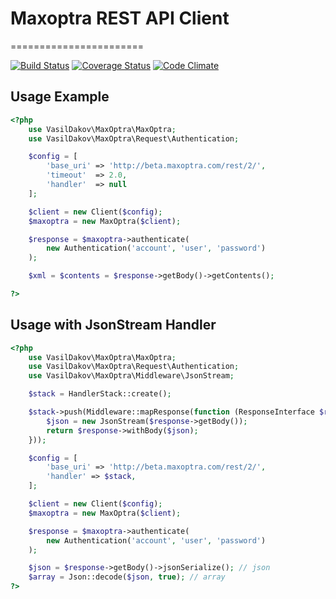 # Maxoptra REST API Client
=======================


[![Build Status](https://travis-ci.org/vasildakov/maxoptra.svg?branch=master)](https://travis-ci.org/vasildakov/maxoptra)
[![Coverage Status](https://coveralls.io/repos/github/vasildakov/maxoptra/badge.svg?branch=develop)](https://coveralls.io/github/vasildakov/maxoptra?branch=develop)
[![Code Climate](https://codeclimate.com/github/vasildakov/maxoptra/badges/gpa.svg)](https://codeclimate.com/github/vasildakov/maxoptra)


Usage Example
-------------

```php
<?php
    use VasilDakov\MaxOptra\MaxOptra;
    use VasilDakov\MaxOptra\Request\Authentication;

    $config = [
        'base_uri' => 'http://beta.maxoptra.com/rest/2/',
        'timeout'  => 2.0,
        'handler'  => null
    ];

    $client = new Client($config);
    $maxoptra = new MaxOptra($client);

    $response = $maxoptra->authenticate(
        new Authentication('account', 'user', 'password')
    );

    $xml = $contents = $response->getBody()->getContents();

?>
```

Usage with JsonStream Handler
-------------

```php
<?php
    use VasilDakov\MaxOptra\MaxOptra;
    use VasilDakov\MaxOptra\Request\Authentication;
    use VasilDakov\MaxOptra\Middleware\JsonStream;

    $stack = HandlerStack::create();

    $stack->push(Middleware::mapResponse(function (ResponseInterface $response) {
        $json = new JsonStream($response->getBody());
        return $response->withBody($json);
    }));

    $config = [
        'base_uri' => 'http://beta.maxoptra.com/rest/2/',
        'handler' => $stack,
    ];

    $client = new Client($config);
    $maxoptra = new MaxOptra($client);

    $response = $maxoptra->authenticate(
        new Authentication('account', 'user', 'password')
    );

    $json = $response->getBody()->jsonSerialize(); // json
    $array = Json::decode($json, true); // array
?>
```